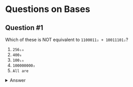 # Questions on Bases

## Question #1

Which of these is NOT equivalent to `1100011₂ + 10011101₂`?

1. `256₁₀` 
2. `400₈` 
3. `100₁₆`
4. `100000000₂`
5. `All are`

<details> 
    <summary>Answer </summary>
    4. <code>1000000002</code>
</details>
